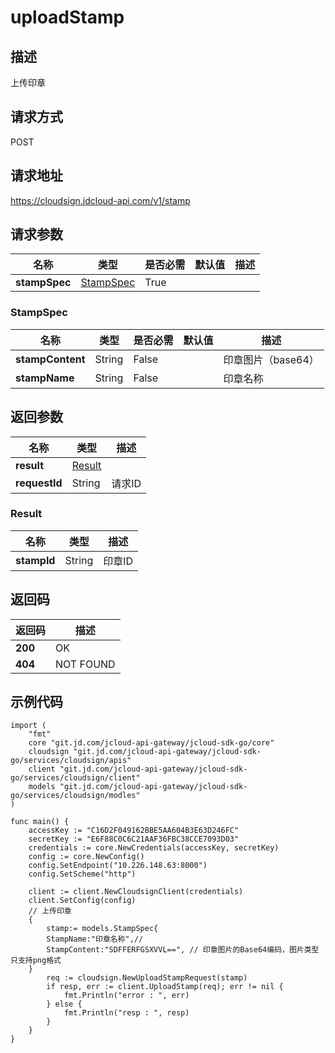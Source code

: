 # uploadStamp

## 描述

上传印章

## 请求方式

POST

## 请求地址

https://cloudsign.jdcloud-api.com/v1/stamp

## 请求参数

| 名称          | 类型                                                         | 是否必需 | 默认值 | 描述 |
| ------------- | ------------------------------------------------------------ | -------- | ------ | ---- |
| **stampSpec** | [StampSpec](https://github.com/liangzy3/cn/blob/Electronic-Signature-1/API/Electronic-Signature/Stamp-Management/uploadStamp.md#stampspec) | True     |        |      |

### StampSpec

| 名称             | 类型   | 是否必需 | 默认值 | 描述               |
| ---------------- | ------ | -------- | ------ | ------------------ |
| **stampContent** | String | False    |        | 印章图片（base64） |
| **stampName**    | String | False    |        | 印章名称           |

## 返回参数

| 名称          | 类型                                                         | 描述   |
| ------------- | ------------------------------------------------------------ | ------ |
| **result**    | [Result](https://github.com/liangzy3/cn/blob/Electronic-Signature-1/API/Electronic-Signature/Stamp-Management/uploadStamp.md#result) |        |
| **requestId** | String                                                       | 请求ID |

### Result

| 名称        | 类型   | 描述   |
| ----------- | ------ | ------ |
| **stampId** | String | 印章ID |

## 返回码

| 返回码  | 描述      |
| ------- | --------- |
| **200** | OK        |
| **404** | NOT FOUND |

## 示例代码

```
import (
	"fmt"
	core "git.jd.com/jcloud-api-gateway/jcloud-sdk-go/core"
	cloudsign "git.jd.com/jcloud-api-gateway/jcloud-sdk-go/services/cloudsign/apis"
	client "git.jd.com/jcloud-api-gateway/jcloud-sdk-go/services/cloudsign/client"
	models "git.jd.com/jcloud-api-gateway/jcloud-sdk-go/services/cloudsign/modles"
)

func main() {
	accessKey := "C16D2F049162BBE5AA604B3E63D246FC"
	secretKey := "E6F88C0C6C21AAF36FBC38CCE7093D03"
	credentials := core.NewCredentials(accessKey, secretKey)
	config := core.NewConfig()
	config.SetEndpoint("10.226.148.63:8000")
	config.SetScheme("http")

	client := client.NewCloudsignClient(credentials)
	client.SetConfig(config)
	// 上传印章
	{
		stamp:= models.StampSpec{
		StampName:"印章名称",//
		StampContent:"SDFFERFGSXVVL==", // 印章图片的Base64编码，图片类型只支持png格式
	}
		req := cloudsign.NewUploadStampRequest(stamp)
		if resp, err := client.UploadStamp(req); err != nil {
			fmt.Println("error : ", err)
		} else {
			fmt.Println("resp : ", resp)
		}
	}
}
```

